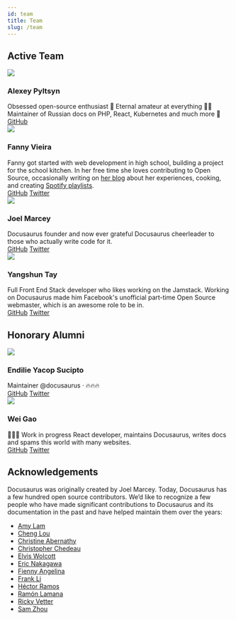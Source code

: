 ```yaml
---
id: team
title: Team
slug: /team
---
```


## Active Team

<div className="row">
  <div className="col col--6 margin-bottom--lg">
    <div className="card card--full-height">
      <div className="card__header">
        <div className="avatar avatar--vertical">
          <img
            className="avatar__photo avatar__photo--xl"
            src="https://github.com/lex111.png"
          />
          <div className="avatar__intro">
            <h3 className="avatar__name">Alexey Pyltsyn</h3>
          </div>
        </div>
      </div>
      <div className="card__body">
        Obsessed open-source enthusiast 👋 Eternal amateur at everything 🤷‍♂️ Maintainer of Russian docs on PHP, React, Kubernetes and much more 🧐
      </div>
      <div className="card__footer">
        <div className="button-group button-group--block">
          <a className="button button--secondary" href="https://github.com/lex111">GitHub</a>
        </div>
      </div>
    </div>
  </div>
  <div className="col col--6 margin-bottom--lg">
    <div className="card card--full-height">
      <div className="card__header">
        <div className="avatar avatar--vertical">
          <img
            className="avatar__photo avatar__photo--xl"
            src="https://github.com/fanny.png"
          />
          <div className="avatar__intro">
            <h3 className="avatar__name">Fanny Vieira</h3>
          </div>
        </div>
      </div>
      <div className="card__body">
        Fanny got started with web development in high school, building a project for the school kitchen. In her free time she loves contributing to Open Source, occasionally writing on <a href="https://dev.to/fannyvieira" target="_blank">her blog</a> about her experiences, cooking, and creating <a href="https://open.spotify.com/user/anotherfanny" target="_blank">Spotify playlists</a>.
      </div>
      <div className="card__footer">
        <div className="button-group button-group--block">
          <a className="button button--secondary" href="https://github.com/fanny">GitHub</a>
          <a className="button button--secondary" href="https://twitter.com/fannyvieiira">Twitter</a>
        </div>
      </div>
    </div>
  </div>
  <div className="col col--6 margin-bottom--lg">
    <div className="card card--full-height">
      <div className="card__header">
        <div className="avatar avatar--vertical">
          <img
            className="avatar__photo avatar__photo--xl"
            src="https://github.com/JoelMarcey.png"
          />
          <div className="avatar__intro">
            <h3 className="avatar__name">Joel Marcey</h3>
          </div>
        </div>
      </div>
      <div className="card__body">
        Docusaurus founder and now ever grateful Docusaurus cheerleader to those who actually write code for it.
      </div>
      <div className="card__footer">
        <div className="button-group button-group--block">
          <a className="button button--secondary" href="https://github.com/JoelMarcey">GitHub</a>
          <a className="button button--secondary" href="https://twitter.com/joelmarcey">Twitter</a>
        </div>
      </div>
    </div>
  </div>
  <div className="col col--6 margin-bottom--lg">
    <div className="card card--full-height">
      <div className="card__header">
        <div className="avatar avatar--vertical">
          <img
            className="avatar__photo avatar__photo--xl"
            src="https://github.com/yangshun.png"
          />
          <div className="avatar__intro">
            <h3 className="avatar__name">Yangshun Tay</h3>
          </div>
        </div>
      </div>
      <div className="card__body">
        Full Front End Stack developer who likes working on the Jamstack. Working on Docusaurus made him Facebook's unofficial part-time Open Source webmaster, which is an awesome role to be in.
      </div>
      <div className="card__footer">
        <div className="button-group button-group--block">
          <a className="button button--secondary" href="https://github.com/yangshun">GitHub</a>
          <a className="button button--secondary" href="https://twitter.com/yangshunz">Twitter</a>
        </div>
      </div>
    </div>
  </div>
</div>

## Honorary Alumni

<div className="row">
  <div className="col col--6 margin-bottom--lg">
    <div className="card card--full-height">
      <div className="card__header">
        <div className="avatar avatar--vertical">
          <img
            className="avatar__photo avatar__photo--xl"
            src="https://github.com/endiliey.png"
          />
          <div className="avatar__intro">
            <h3 className="avatar__name">Endilie Yacop Sucipto</h3>
          </div>
        </div>
      </div>
      <div className="card__body">
        Maintainer @docusaurus · 🔥🔥🔥
      </div>
      <div className="card__footer">
        <div className="button-group button-group--block">
          <a className="button button--secondary" href="https://github.com/endiliey">GitHub</a>
          <a className="button button--secondary" href="https://twitter.com/endiliey">Twitter</a>
        </div>
      </div>
    </div>
  </div>
  <div className="col col--6 margin-bottom--lg">
    <div className="card card--full-height">
      <div className="card__header">
        <div className="avatar avatar--vertical">
          <img
            className="avatar__photo avatar__photo--xl"
            src="https://github.com/wgao19.png"
          />
          <div className="avatar__intro">
            <h3 className="avatar__name">Wei Gao</h3>
          </div>
        </div>
      </div>
      <div className="card__body">
        👩🏻‍🌾 Work in progress React developer, maintains Docusaurus, writes docs and spams this world with many websites.
      </div>
      <div className="card__footer">
        <div className="button-group button-group--block">
          <a className="button button--secondary" href="https://github.com/wgao19">GitHub</a>
          <a className="button button--secondary" href="https://twitter.com/wgao19">Twitter</a>
        </div>
      </div>
    </div>
  </div>
</div>

## Acknowledgements

Docusaurus was originally created by Joel Marcey. Today, Docusaurus has a few hundred open source contributors. We’d like to recognize a few people who have made significant contributions to Docusaurus and its documentation in the past and have helped maintain them over the years:

- [Amy Lam](https://github.com/amyrlam)
- [Cheng Lou](https://github.com/chenglou)
- [Christine Abernathy](https://github.com/caabernathy)
- [Christopher Chedeau](https://github.com/vjeux)
- [Elvis Wolcott](https://github.com/elviswolcott)
- [Eric Nakagawa](https://github.com/ericnakagawa)
- [Fienny Angelina](https://github.com/fiennyangeln)
- [Frank Li](https://github.com/deltice)
- [Héctor Ramos](https://github.com/hramos)
- [Ramón Lamana](https://github.com/rlamana)
- [Ricky Vetter](https://github.com/rickyvetter)
- [Sam Zhou](https://github.com/SamChou19815)
